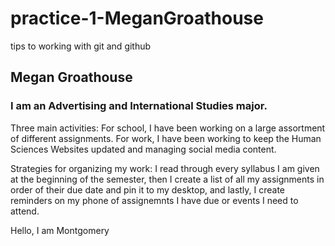 # practice-1-MeganGroathouse
tips to working with git and github

## Megan Groathouse
### I am an Advertising and International Studies major.
Three main activities: For school, I have been working on a large assortment of different assignments. For work, I have been working to keep the Human Sciences Websites updated and managing social media content.

Strategies for organizing my work: I read through every syllabus I am given at the beginning of the semester, then I create a list of all my assignments in order of their due date and pin it to my desktop, and lastly, I create reminders on my phone of assignemnts I have due or events I need to attend.


Hello, I am Montgomery
